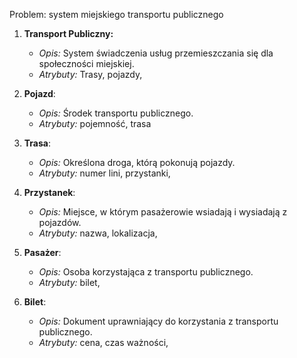 Problem: system miejskiego transportu publicznego

1. **Transport Publiczny:**

   - *Opis:* System świadczenia usług przemieszczania się dla społeczności miejskiej.
   - *Atrybuty:* Trasy, pojazdy,
2. **Pojazd**:

   - *Opis:* Środek transportu publicznego.
   - *Atrybuty:* pojemność, trasa 

3. **Trasa**:

   - *Opis:* Określona droga, którą pokonują pojazdy.
   - *Atrybuty:* numer lini, przystanki,

4. **Przystanek**:

   - *Opis:* Miejsce, w którym pasażerowie wsiadają i wysiadają z pojazdów.
   - *Atrybuty:* nazwa, lokalizacja,

5. **Pasażer**:
   
   - *Opis:* Osoba korzystająca z transportu publicznego.
   - *Atrybuty:* bilet,

6. **Bilet**:
   
   - *Opis:* Dokument uprawniający do korzystania z transportu publicznego.
   - *Atrybuty:* cena, czas ważności,